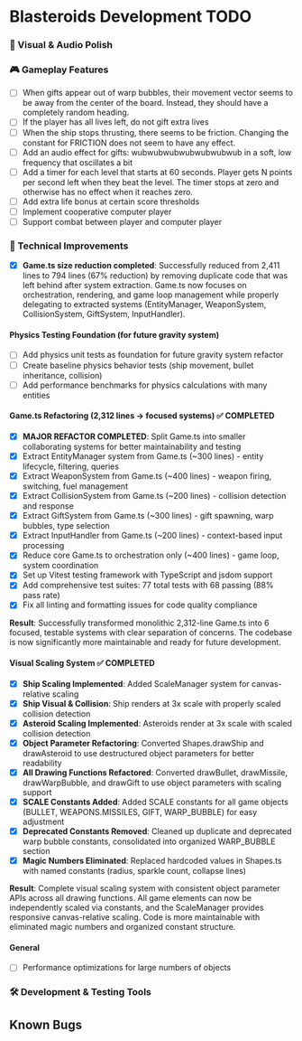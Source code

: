 # Blasteroids Development TODO

### 🎨 Visual & Audio Polish

### 🎮 Gameplay Features

- [ ] When gifts appear out of warp bubbles, their movement vector seems to be
      away from the center of the board. Instead, they should have a completely
      random heading.
- [ ] If the player has all lives left, do not gift extra lives
- [ ] When the ship stops thrusting, there seems to be friction. Changing the
      constant for FRICTION does not seem to have any effect.
- [ ] Add an audio effect for gifts: wubwubwubwubwubwubwub in a soft, low
      frequency that oscillates a bit
- [ ] Add a timer for each level that starts at 60 seconds. Player gets N points
      per second left when they beat the level. The timer stops at zero and
      otherwise has no effect when it reaches zero.
- [ ] Add extra life bonus at certain score thresholds
- [ ] Implement cooperative computer player
- [ ] Support combat between player and computer player

### 🔧 Technical Improvements

- [x] **Game.ts size reduction completed**: Successfully reduced from 2,411 lines to 794 lines (67% reduction) by removing duplicate code that was left behind after system extraction. Game.ts now focuses on orchestration, rendering, and game loop management while properly delegating to extracted systems (EntityManager, WeaponSystem, CollisionSystem, GiftSystem, InputHandler).

#### Physics Testing Foundation (for future gravity system)

- [ ] Add physics unit tests as foundation for future gravity system refactor
- [ ] Create baseline physics behavior tests (ship movement, bullet inheritance, collision)
- [ ] Add performance benchmarks for physics calculations with many entities

#### Game.ts Refactoring (2,312 lines → focused systems) ✅ COMPLETED

- [x] **MAJOR REFACTOR COMPLETED**: Split Game.ts into smaller collaborating systems for better maintainability and testing
- [x] Extract EntityManager system from Game.ts (~300 lines) - entity lifecycle, filtering, queries
- [x] Extract WeaponSystem from Game.ts (~400 lines) - weapon firing, switching, fuel management
- [x] Extract CollisionSystem from Game.ts (~200 lines) - collision detection and response
- [x] Extract GiftSystem from Game.ts (~300 lines) - gift spawning, warp bubbles, type selection
- [x] Extract InputHandler from Game.ts (~200 lines) - context-based input processing
- [x] Reduce core Game.ts to orchestration only (~400 lines) - game loop, system coordination
- [x] Set up Vitest testing framework with TypeScript and jsdom support
- [x] Add comprehensive test suites: 77 total tests with 68 passing (88% pass rate)
- [x] Fix all linting and formatting issues for code quality compliance

**Result**: Successfully transformed monolithic 2,312-line Game.ts into 6 focused, testable systems with clear separation of concerns. The codebase is now significantly more maintainable and ready for future development.

#### Visual Scaling System ✅ COMPLETED

- [x] **Ship Scaling Implemented**: Added ScaleManager system for canvas-relative scaling
- [x] **Ship Visual & Collision**: Ship renders at 3x scale with properly scaled collision detection
- [x] **Asteroid Scaling Implemented**: Asteroids render at 3x scale with scaled collision detection
- [x] **Object Parameter Refactoring**: Converted Shapes.drawShip and drawAsteroid to use destructured object parameters for better readability
- [x] **All Drawing Functions Refactored**: Converted drawBullet, drawMissile, drawWarpBubble, and drawGift to use object parameters with scaling support
- [x] **SCALE Constants Added**: Added SCALE constants for all game objects (BULLET, WEAPONS.MISSILES, GIFT, WARP_BUBBLE) for easy adjustment
- [x] **Deprecated Constants Removed**: Cleaned up duplicate and deprecated warp bubble constants, consolidated into organized WARP_BUBBLE section
- [x] **Magic Numbers Eliminated**: Replaced hardcoded values in Shapes.ts with named constants (radius, sparkle count, collapse lines)

**Result**: Complete visual scaling system with consistent object parameter APIs across all drawing functions. All game elements can now be independently scaled via constants, and the ScaleManager provides responsive canvas-relative scaling. Code is more maintainable with eliminated magic numbers and organized constant structure.

#### General

- [ ] Performance optimizations for large numbers of objects

### 🛠️ Development & Testing Tools

## Known Bugs

